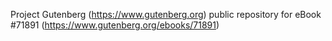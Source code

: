Project Gutenberg (https://www.gutenberg.org) public repository
for eBook #71891 (https://www.gutenberg.org/ebooks/71891)
